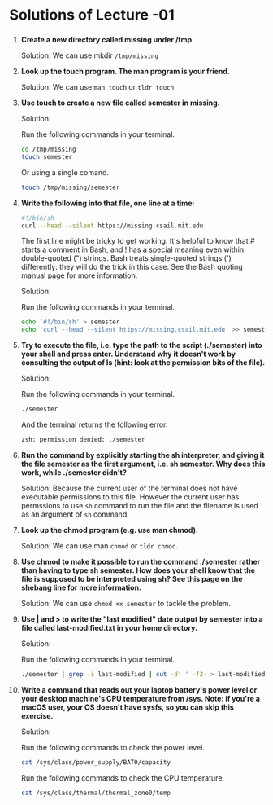 # Solutions of Lecture -01

###
1. **Create a new directory called missing under /tmp.**

    Solution: We can use mkdir ```/tmp/missing``` 

2. **Look up the touch program. The man program is your friend.**

    Solution: We can use ```man touch``` or ```tldr touch```.

3. **Use touch to create a new file called semester in missing.**

    Solution:

    Run the following commands in your terminal.

    ```bash
    cd /tmp/missing
    touch semester
    ```

    Or using a single comand.

    ```bash
    touch /tmp/missing/semester
    ```

4. **Write the following into that file, one line at a time:**

    ```bash
    #!/bin/sh
    curl --head --silent https://missing.csail.mit.edu
    ```

    The first line might be tricky to get working. It's helpful to know that # starts a comment in Bash, and ! has a special meaning even within double-quoted (") strings. Bash treats single-quoted strings (') differently: they will do the trick in this case. See the Bash quoting manual page for more information.
    

    Solution:

    Run the following commands in your terminal.

    ```bash
    echo '#!/bin/sh' > semester
    echo 'curl --head --silent https://missing.csail.mit.edu' >> semester
    ```

5. **Try to execute the file, i.e. type the path to the script (./semester) into your shell and press enter. Understand why it doesn't work by consulting the output of ls (hint: look at the permission bits of the file).**

    Solution:

    Run the following commands in your terminal.

    ```bash
    ./semester
    ```

    And the terminal returns the following error.

    ```bash 
    zsh: permission denied: ./semester
    ```

6. **Run the command by explicitly starting the sh interpreter, and giving it the file semester as the first argument, i.e. sh semester. Why does this work, while ./semester didn't?**

    Solution: Because the current user of the terminal does not have executable permissions to this file. However the current user has permssions to use ```sh``` command to run the file and the filename is used as an argument of ```sh``` command.

7. **Look up the chmod program (e.g. use man chmod).**

    Solution: We can use man ```chmod``` or ```tldr chmod```.

8. **Use chmod to make it possible to run the command ./semester rather than having to type sh semester. How does your shell know that the file is supposed to be interpreted using sh? See this page on the shebang line for more information.**

    Solution: We can use ```chmod +x semester``` to tackle the problem.

9. **Use | and > to write the "last modified" date output by semester into a file called last-modified.txt in your home directory.**    

    Solution:

    Run the following commands in your terminal.

    ```bash
    ./semester | grep -i last-modified | cut -d' ' -f2- > last-modified.txt
    ```

10. **Write a command that reads out your laptop battery's power level or your desktop machine's CPU temperature from /sys. Note: if you're a macOS user, your OS doesn't have sysfs, so you can skip this exercise.**

    Solution:

    Run the following commands to check the power level.

    ```bash 
    cat /sys/class/power_supply/BAT0/capacity
    ```

    Run the following commands to check the CPU temperature.

    ```bash
    cat /sys/class/thermal/thermal_zone0/temp
    ```